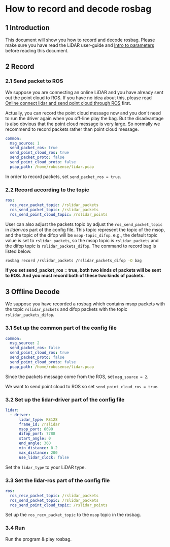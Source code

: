# How to record and decode rosbag

## 1 Introduction

This document will show you how to record and decode rosbag. Please make sure you have read the LiDAR user-guide and [Intro to parameters](../intro/parameter_intro.md) before reading this document.

## 2 Record

### 2.1 Send packet to ROS

We suppose you are connecting an online LiDAR and you have already sent out the point cloud to ROS.  If you have no idea about this, please read [Online connect lidar and send point cloud through ROS](how_to_online_send_point_cloud_ros.md) first.

Actually, you can record the point cloud message now and you don't need to run the driver again when you off-line play the bag. But the disadvantage is also obvious that the point cloud message is very large. So normally we recommend to record packets rather than point cloud message. 

```yaml
common:
  msg_source: 1                                       
  send_packet_ros: true                                
  send_point_cloud_ros: true                            
  send_packet_proto: false                              
  send_point_cloud_proto: false                         
  pcap_path: /home/robosense/lidar.pcap    
```

In order to record packets, set ```send_packet_ros = true```. 

### 2.2 Record according to the topic

```yaml
ros:
  ros_recv_packet_topic: /rslidar_packets    
  ros_send_packet_topic: /rslidar_packets   
  ros_send_point_cloud_topic: /rslidar_points      
```

User can also adjust the packets topic by adjust the ```ros_send_packet_topic``` in *lidar-ros* part of the config file. This topic represent the topic of the msop, and the topic of the difop will be ```msop-topic_difop```. e.g., the default topic value is set to ```rslidar_packets```, so the msop topic is ```rslidar_packets``` and the difop topic is ```rslidar_packets_difop```. The command to record bag is listed below. 

```sh
rosbag record /rslidar_packets /rslidar_packets_difop -O bag
```

**If you set send_packet_ros = true, both two kinds of packets will be sent to ROS. And you must record both of these two kinds of packets.**

## 3 Offline Decode

We suppose you have recorded a rosbag which contains msop packets with the topic ```rslidar_packets``` and difop packets with the topic ```rslidar_packets_difop```. 

### 3.1 Set up the common part of the config file

```yaml
common:
  msg_source: 2                                       
  send_packet_ros: false                                
  send_point_cloud_ros: true                            
  send_packet_proto: false                              
  send_point_cloud_proto: false                         
  pcap_path: /home/robosense/lidar.pcap   
```

Since the packets message come from the ROS, set ```msg_source = 2```. 

We want to send point cloud to ROS so set ```send_point_cloud_ros = true```.

### 3.2 Set up the lidar-driver part of the config file

```yaml
lidar:
  - driver:
      lidar_type: RS128            
      frame_id: /rslidar           
      msop_port: 6699             
      difop_port: 7788           
      start_angle: 0               
      end_angle: 360              
      min_distance: 0.2            
      max_distance: 200           
      use_lidar_clock: false 
```

Set the ```lidar_type```  to your LiDAR type.

### 3.3 Set the lidar-ros part of the config file

```yaml
ros:
  ros_recv_packet_topic: /rslidar_packets    
  ros_send_packet_topic: /rslidar_packets   
  ros_send_point_cloud_topic: /rslidar_points  
```

Set up the ```ros_recv_packet_topic```  to the ```msop``` topic in the rosbag.

### 3.4 Run

Run the program & play rosbag.

 
